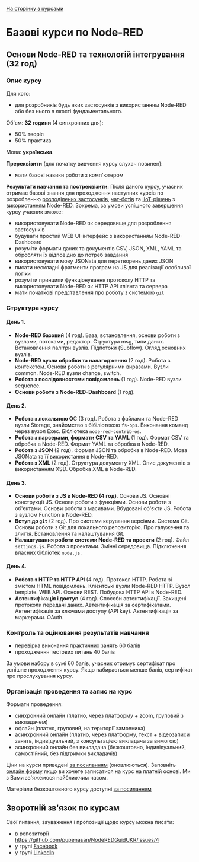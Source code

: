 [На сторінку з курсами](README.md)

# Базові курси по Node-RED 



## Основи Node-RED та технологій інтегрування (32 год)

### Опис курсу

Для кого:

- для розробників будь яких застосунків з використанням Node-RED або без нього в якості фундаментального. 

Об'єм: **32 години** (4 синхронних дня):

- 50% теорія
- 50% практика

Мова: **українська**.

**Пререквізити** (для початку вивчення курсу слухач повинен):

- мати базові навики роботи з комп'ютером

**Результати навчання та постреквізити**: Після даного курсу, учасник отримає базові знання для проходження наступних курсів по розробленню [розподілених застосунків](distributed.md), [чат-ботів](chatbots.md) та [IIoT-рішень](IIoT.md) з використанням Node-RED. Зокрема, за умови успішного завершення курсу учасник зможе:

- використовувати Node-RED як середовище для розроблення застосунків
- будувати простий WEB UI-інтерфейс з використанням Node-RED-Dashboard
- розуміти формати даних та документів CSV, JSON, XML, YAML та обробляти їх відповідно до потреб завдання 
- використовувати мову JSONata для перетворень даних JSON 
- писати нескладні фрагменти програм на JS для реалізації особливої логіки  
- розуміти принципи функціонування протоколу HTTP та використовувати Node-RED як HTTP API клієнта та сервера
- мати початкові представлення про роботу з системою `git`   

### Структура курсу

#### День 1.

- **Node-RED базовий** (4 год). База, встановлення, основи роботи з вузлами, потоками, редактор. Структура msg, типи даних. Встановлення палітри вузлів. Підпотоки (Subflow). Огляд основних вузлів. 
- **Node-RED вузли обробки та налагодження** (2 год). Робота з контекстом. Основи роботи з регулярними виразами. Вузли common. Node-RED вузли change, switch. 
- **Робота з послідовностями повідомлень** (1 год). Node-RED вузли sequence.
- **Основи роботи з Node-RED-Dashboard** (1 год).  

#### День 2.

- **Робота з локальною О**С (3 год). Робота з файлами та Node-RED вузли Storage, знайомство з бібіліотекою `fs-ops`. Виконання команд через вузол Exec. Бібліотека `node-red-contrib-os`.
- **Робота з парсерами, формати CSV та YAML** (1 год). Формат CSV та обробка в Node-RED. Формат YAML та обробка в Node-RED. 
- **Робота з JSON** (2 год). Формат JSON та обробка в Node-RED. Мова JSONata та її використання в Node-RED. 
- **Робота з XML** (2 год). Структура документу XML. Опис документів з використанням XSD. Обробка XML в Node-RED.

#### День 3.

- **Основи роботи з JS в Node-RED (4 год)**. Основи JS. Основні конструкції JS. Основи роботи з функціями. Основи роботи з об'єктами. Основи роботи з масивами. Вбудовані об'єкти JS. Робота з вузлом Function в Node-RED.  
- **Вступ до `git`** (2 год). Про системи керування версіями. Система Git. Основи роботи з Git для локального репозиторію. Про галуження та злиття. Встановлення та налаштування Git.
- **Налаштування роботи системи Node-RED та проекти** (2 год). Файл `settings.js`. Робота з проектами. Змінні середовища. Підключення власних бібліотек `node.js`. 

#### День 4.

- **Робота з HTTP та HTTP API** (4 год). Протокол HTTP. Робота зі змістом HTML повідомлень. Клієнтські вузли Node-RED HTTP. Вузол template. WEB API. Основи REST. Побудова HTTP API в Node-RED.  
- **Автентифікація і доступ** (4 год). Способи автентифікації. Захищені протоколи передачі даних. Автентифікація за сертифікатами. Автентифікація за ключами доступу (API key). Автентифікація за маркерами. OAuth.

### Контроль та оцінювання результатів навчання

- перевірка виконання практичних занять 60 балів
- проходження тестових питань 40 балів

За умови набору в сумі 60 балів, учасник отримує сертифікат про успішне проходження курсу. Якщо набирається менше балів, сертифікат про прослухування курсу. 

### Організація проведення та запис на курс

Формати проведення: 

- синхронний онлайн (платно, через платформу + zoom, груповий з викладачем)
- офлайн (платно, груповий, на території замовника)
- асинхронний онлайн (платно, через платформу, текст + відеозаписи занять, індивідуальний, з консультацією викладача за вимогою)
- асинхронний онлайн без викладача (безкоштовно, індивідуальний, самостійний, без підтримки викладачів)

Ціни на курси приведені [за посиланням](https://docs.google.com/spreadsheets/d/e/2PACX-1vQu-xHvchV0Nuq9qylvIrGpNtVzDdLrCoxsdf6ZsKadOzyRksbGRFSo_W-zR3AC31hfz2M-5-bHUV4D/pubhtml) (оновлюються). Заповніть [онлайн форму](https://forms.gle/WYjhbrcotMxQMGxMA) якщо ви хочете записатися на курс на платній основі. Ми з Вами зв'яжемося найближчим часом. 

Матеріали безкоштовного курсу доступні [за посиланням](nodered/README.md) 

## Зворотній зв'язок по курсам

Свої питання, зауваження і пропозиції щодо курсу можна писати:

- в репозиторії <https://github.com/pupenasan/NodeREDGuidUKR/issues/4>
- у групі [Facebook](https://www.facebook.com/groups/noderedua)
- у групі [LinkedIn](https://www.linkedin.com/groups/9258482/)

